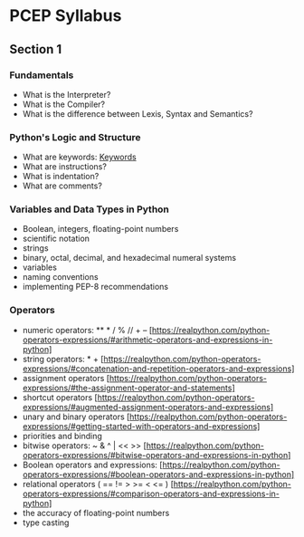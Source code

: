 # PCEP Syllabus

## Section 1

### Fundamentals

- What is the Interpreter?
- What is the Compiler?
- What is the difference between Lexis, Syntax and Semantics?

### Python's Logic and Structure

- What are keywords: [Keywords](https://realpython.com/python-keywords/)
- What are instructions? 
- What is indentation?
- What are comments?

### Variables and Data Types in Python

- Boolean, integers, floating-point numbers
- scientific notation
- strings
- binary, octal, decimal, and hexadecimal numeral systems
- variables
- naming conventions
- implementing PEP-8 recommendations

### Operators

- numeric operators: ** * / % // + – [https://realpython.com/python-operators-expressions/#arithmetic-operators-and-expressions-in-python]
- string operators: * + [https://realpython.com/python-operators-expressions/#concatenation-and-repetition-operators-and-expressions]
- assignment operators [https://realpython.com/python-operators-expressions/#the-assignment-operator-and-statements]
- shortcut operators [https://realpython.com/python-operators-expressions/#augmented-assignment-operators-and-expressions]
- unary and binary operators [https://realpython.com/python-operators-expressions/#getting-started-with-operators-and-expressions]
- priorities and binding
- bitwise operators: ~ & ^ | << >> [https://realpython.com/python-operators-expressions/#bitwise-operators-and-expressions-in-python]
- Boolean operators and expressions: [https://realpython.com/python-operators-expressions/#boolean-operators-and-expressions-in-python]
- relational operators ( == != > >= < <= ) [https://realpython.com/python-operators-expressions/#comparison-operators-and-expressions-in-python]
- the accuracy of floating-point numbers
- type casting
